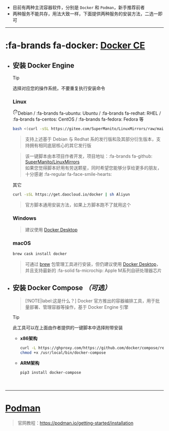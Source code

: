 - 目前有两种主流容器软件，分别是 `Docker` 和 `Podman`，新手推荐前者
- 两种服务不能共存，用法大致一样，下面提供两种服务的安装方法，二选一即可

***

# :fa-brands fa-docker:&nbsp;[Docker CE](https://docker.com) <!-- {docsify-ignore} -->

- ## 安装 Docker Engine

  > [!TIP]
  > 选择对应您的操作系统，不要重复执行安装命令

  <!-- tabs:start -->

  ### **<span class="tab-badge"><i class="fa-brands fa-linux"></i> Linux</span>**

  <svg t="1645311746981" class="icon" viewBox="0 0 1024 1024" version="1.1" xmlns="http://www.w3.org/2000/svg" p-id="1743" width="16" height="16"><path d="M826.423237 437.643154c0 25.493776-8.497925 42.489627-16.995851 63.73444L792.431535 509.875519c-12.746888 25.493776 0 12.746888-8.497925 33.991701-16.995851 16.995851-55.236515 50.987552-67.983402 55.236515-8.497925 0 4.248963-8.497925 8.497925-12.746888-25.493776 16.995851-21.244813 25.493776-59.485477 38.240664l0-4.248963c-93.477178 46.738589-225.195021-42.489627-225.195021-165.709544 0 8.497925-4.248963 4.248963-4.248963 8.497925-4.248963-63.73444 29.742739-123.219917 84.979253-148.713693C575.73444 284.680498 639.46888 293.178423 681.958506 331.419087c-21.244813-29.742739-63.73444-59.485477-114.721992-55.236515-50.987552 0-97.726141 33.991701-114.721992 67.983402C427.020747 361.161826 422.771784 407.900415 410.024896 416.39834c-16.995851 110.473029 29.742739 157.211618 101.975104 216.697095 12.746888 8.497925 4.248963 8.497925 4.248963 16.995851-25.493776-12.746888-46.738589-29.742739-63.73444-50.987552 8.497925 12.746888 21.244813 29.742739 33.991701 38.240664-21.244813-8.497925-55.236515-55.236515-63.73444-59.485477 38.240664 72.232365 161.460581 123.219917 225.195021 97.726141-29.742739 0-67.983402 0-101.975104-12.746888-12.746888-8.497925-33.991701-21.244813-29.742739-25.493776 84.979253 33.991701 178.456432 25.493776 250.688797-33.991701 21.244813-16.995851 38.240664-38.240664 46.738589-42.489627-8.497925 12.746888 0 8.497925-4.248963 16.995851 16.995851-29.742739-8.497925-12.746888 21.244813-55.236515l8.497925 12.746888c-4.248963-25.493776 29.742739-55.236515 29.742739-97.726141 8.497925-12.746888 8.497925 12.746888 0 42.489627 12.746888-29.742739 4.248963-38.240664 4.248963-63.73444 4.248963 8.497925 8.497925 16.995851 8.497925 25.493776C877.410788 420.647303 894.406639 399.40249 898.655602 382.406639c-4.248963 0-12.746888 12.746888-12.746888-21.244813 0-16.995851 4.248963-8.497925 4.248963-12.746888-4.248963 0-12.746888-12.746888-16.995851-38.240664 4.248963-4.248963 8.497925 12.746888 12.746888 12.746888-4.248963-16.995851-8.497925-33.991701-8.497925-46.738589-12.746888-29.742739-4.248963 4.248963-16.995851-12.746888-16.995851-46.738589 12.746888-12.746888 12.746888-33.991701 21.244813 33.991701 33.991701 84.979253 42.489627 106.224066-4.248963-25.493776-12.746888-50.987552-21.244813-76.481328 8.497925 4.248963-12.746888-50.987552 8.497925-16.995851-21.244813-80.73029-93.477178-152.962656-157.211618-186.954357C758.439834 67.983402 766.937759 76.481328 766.937759 80.73029c-33.991701-21.244813-25.493776-21.244813-29.742739-29.742739-25.493776-12.746888-29.742739 0-46.738589 0-50.987552-25.493776-59.485477-25.493776-106.224066-38.240664l0 8.497925c-33.991701-12.746888-38.240664 4.248963-72.232365 0-4.248963 0 12.746888-4.248963 21.244813-8.497925-29.742739 4.248963-29.742739-4.248963-59.485477 0 8.497925-4.248963 16.995851-8.497925 25.493776-12.746888-25.493776 0-63.73444 16.995851-50.987552 4.248963-42.489627 16.995851-118.970954 46.738589-157.211618 84.979253l0-8.497925c-21.244813 21.244813-84.979253 67.983402-89.228216 97.726141l-4.248963 0C180.580913 195.452282 176.33195 216.697095 167.834025 233.692946 155.087137 254.937759 146.589212 242.190871 150.838174 246.439834 125.344398 297.427386 112.59751 339.917012 99.850622 378.157676c8.497925 12.746888 0 72.232365 4.248963 118.970954-12.746888 233.692946 165.709544 463.136929 356.912863 514.124481 29.742739 8.497925 72.232365 8.497925 106.224066 12.746888-42.489627-12.746888-46.738589-8.497925-89.228216-21.244813-29.742739-12.746888-38.240664-29.742739-59.485477-46.738589l8.497925 12.746888c-42.489627-12.746888-25.493776-16.995851-59.485477-29.742739l8.497925-12.746888c-12.746888 0-33.991701-21.244813-42.489627-33.991701l-12.746888 0C308.049793 871.037344 299.551867 854.041494 299.551867 841.294606L295.302905 849.792531c-4.248963-8.497925-63.73444-80.73029-33.991701-63.73444-4.248963-4.248963-12.746888-8.497925-21.244813-25.493776l4.248963-8.497925c-12.746888-16.995851-25.493776-42.489627-25.493776-50.987552 8.497925 12.746888 12.746888 12.746888 16.995851 12.746888-38.240664-93.477178-38.240664-4.248963-67.983402-93.477178l4.248963 0c-4.248963-8.497925-8.497925-12.746888-12.746888-21.244813l4.248963-25.493776c-25.493776-29.742739-8.497925-131.717842-4.248963-186.954357 4.248963-21.244813 21.244813-46.738589 38.240664-84.979253l-8.497925 0c16.995851-29.742739 101.975104-123.219917 140.215768-118.970954 16.995851-21.244813-4.248963 0-8.497925-4.248963 42.489627-42.489627 55.236515-29.742739 80.73029-38.240664 29.742739-16.995851-25.493776 8.497925-12.746888-8.497925 50.987552-12.746888 38.240664-29.742739 101.975104-38.240664 8.497925 4.248963-16.995851 4.248963-21.244813 12.746888 42.489627-21.244813 135.966805-16.995851 195.452282 12.746888 67.983402 33.991701 148.713693 127.46888 152.962656 220.946058l4.248963 0c0 33.991701 4.248963 76.481328-8.497925 114.721992L826.423237 437.643154" p-id="1744" fill="var(--textColor)"></path></svg>Debian / :fa-brands fa-ubuntu: Ubuntu / :fa-brands fa-redhat: RHEL / :fa-brands fa-centos: CentOS / :fa-brands fa-fedora: Fedora 等
    ```bash
    bash <(curl -sSL https://gitee.com/SuperManito/LinuxMirrors/raw/main/DockerInstallation.sh)
    ```
    > 支持上述基于 Debian 与 Redhat 系的发行版和及其部分衍生版本，支持拥有相同底层核心的其它发行版

    > 该一键脚本由本项目作者开发，项目地址：:fa-brands fa-github: [SuperManito/LinuxMirrors](https://github.com/SuperManito/LinuxMirrors)\
    > 如果您觉得脚本好用有劳送颗星，同时希望您能够分享给更多的朋友，十分感谢 :fa-regular fa-face-smile-hearts:
  
  其它
    ```bash
    curl -sSL https://get.daocloud.io/docker | sh Aliyun
    ```
    > 官方脚本通用安装方法，如果上方脚本跑不了就用这个

  ### **<span class="tab-badge"><i class="fa-brands fa-windows"></i> Windows**

  > 建议使用 [Docker Desktop](https://docs.docker.com/desktop/windows/install/)

  ### **<span class="tab-badge"><i class="fa-brands fa-apple"></i> macOS**

  ```bash
  brew cask install docker
  ```
  > 可通过 [brew](https://github.com/Homebrew/brew) 包管理工具进行安装，但仍建议使用 [Docker Desktop](https://docs.docker.com/desktop/mac/install)，并且支持最新的 :fa-solid fa-microchip: Apple M系列自研处理器芯片

  <!-- tabs:end -->

- ## 安装 Docker Compose _（可选）_

  > [!NOTE|label:这是什么？]
  > Docker 官方推出的容器编排工具，用于批量部署、管理容器等操作，基于 Docker Engine 引擎

  > [!TIP]
  > 此工具可以在上面由作者提供的一键脚本中选择附带安装

  - __x86架构__

    ```bash
    curl -L https://ghproxy.com/https://github.com/docker/compose/releases/download/1.29.2/docker-compose-Linux-x86_64 -o /usr/local/bin/docker-compose
    chmod +x /usr/local/bin/docker-compose
    ```

  - __ARM架构__

    ```bash
    pip3 install docker-compose
    ```

ㅤ

***

# [Podman](https://podman.io) <!-- {docsify-ignore} -->
> 官网教程：https://podman.io/getting-started/installation